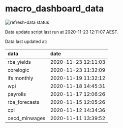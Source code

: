 
<!-- README.md is generated from README.Rmd. Please edit that file -->

# macro\_dashboard\_data

<!-- badges: start -->

![refresh-data
status](https://github.com/MattCowgill/macro_dashboard_data/workflows/refresh-data/badge.svg)

<!-- badges: end -->

Data update script last run at 2020-11-23 12:11:07 AEST.

Data last updated at:

| data           | date                |
| :------------- | :------------------ |
| rba\_yields    | 2020-11-23 12:11:03 |
| corelogic      | 2020-11-23 11:32:09 |
| lfs monthly    | 2020-11-19 11:32:12 |
| wpi            | 2020-11-18 14:45:31 |
| payrolls       | 2020-11-17 12:06:26 |
| rba\_forecasts | 2020-11-15 12:05:26 |
| cpi            | 2020-11-12 14:34:36 |
| oecd\_minwages | 2020-11-11 13:39:52 |

